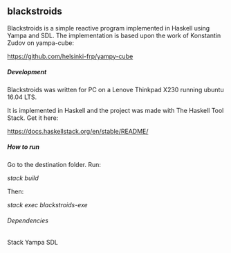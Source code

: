 ## blackstroids

Blackstroids is a simple reactive program implemented in Haskell using
Yampa and SDL. The implementation is based upon the work of Konstantin Zudov on
yampa-cube:

https://github.com/helsinki-frp/yampy-cube


##### Development

Blackstroids was written for PC on a Lenove Thinkpad X230 running ubuntu 16.04
LTS.

It is implemented in Haskell and the project was made with The Haskell Tool
Stack. Get it here:

https://docs.haskellstack.org/en/stable/README/


##### How to run

Go to the destination folder. Run:

_stack build_

Then:

_stack exec blackstroids-exe_


###### Dependencies

Stack
Yampa
SDL
